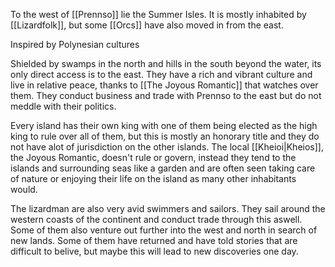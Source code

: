 To the west of [[Prennso]] lie the Summer Isles. It is mostly inhabited by [[Lizardfolk]], but some [[Orcs]] have also moved in from the east. 

Inspired by Polynesian cultures

Shielded by swamps in the north and hills in the south beyond the water, its only direct access is to the east. They have a rich and vibrant culture and live in relative peace, thanks to [[The Joyous Romantic]] that watches over them. They conduct business and trade with Prennso to the east but do not meddle with their politics.

Every island has their own king with one of them being elected as the high king to rule over all of them, but this is mostly an honorary title and they do not have alot of jurisdiction on the other islands.
The local [[Kheioi|Kheios]], the Joyous Romantic, doesn't rule or govern, instead they tend to the islands and surrounding seas like a garden and are often seen taking care of nature or enjoying their life on the island as many other inhabitants would.

The lizardman are also very avid swimmers and sailors. They sail around the western coasts of the continent and conduct trade through this aswell. Some of them also venture out further into the west and north in search of new lands. Some of them have returned and have told stories that are difficult to belive, but maybe this will lead to new discoveries one day.